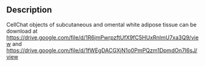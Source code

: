 ## Description

CellChat objects of subcutaneous and omental white adipose tissue can be download at https://drive.google.com/file/d/1R6jmPwrpzftUfX9fC5HUxRnlmU7xa3Q9/view and https://drive.google.com/file/d/1fWEgDACGXjN1o0PmPQzm1DpmdOn7I6sJ/view
